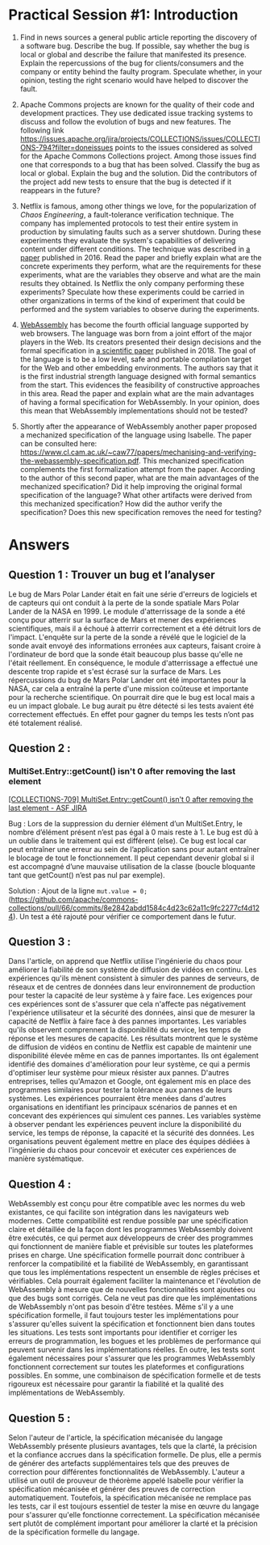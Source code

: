 # Practical Session #1: Introduction

1. Find in news sources a general public article reporting the discovery of a software bug. Describe the bug. If possible, say whether the bug is local or global and describe the failure that manifested its presence. Explain the repercussions of the bug for clients/consumers and the company or entity behind the faulty program. Speculate whether, in your opinion, testing the right scenario would have helped to discover the fault.

2. Apache Commons projects are known for the quality of their code and development practices. They use dedicated issue tracking systems to discuss and follow the evolution of bugs and new features. The following link https://issues.apache.org/jira/projects/COLLECTIONS/issues/COLLECTIONS-794?filter=doneissues points to the issues considered as solved for the Apache Commons Collections project. Among those issues find one that corresponds to a bug that has been solved. Classify the bug as local or global. Explain the bug and the solution. Did the contributors of the project add new tests to ensure that the bug is detected if it reappears in the future?

3. Netflix is famous, among other things we love, for the popularization of *Chaos Engineering*, a fault-tolerance verification technique. The company has implemented protocols to test their entire system in production by simulating faults such as a server shutdown. During these experiments they evaluate the system's capabilities of delivering content under different conditions. The technique was described in [a paper](https://arxiv.org/ftp/arxiv/papers/1702/1702.05843.pdf) published in 2016. Read the paper and briefly explain what are the concrete experiments they perform, what are the requirements for these experiments, what are the variables they observe and what are the main results they obtained. Is Netflix the only company performing these experiments? Speculate how these experiments could be carried in other organizations in terms of the kind of experiment that could be performed and the system variables to observe during the experiments.

4. [WebAssembly](https://webassembly.org/) has become the fourth official language supported by web browsers. The language was born from a joint effort of the major players in the Web. Its creators presented their design decisions and the formal specification in [a scientific paper](https://people.mpi-sws.org/~rossberg/papers/Haas,%20Rossberg,%20Schuff,%20Titzer,%20Gohman,%20Wagner,%20Zakai,%20Bastien,%20Holman%20-%20Bringing%20the%20Web%20up%20to%20Speed%20with%20WebAssembly.pdf) published in 2018. The goal of the language is to be a low level, safe and portable compilation target for the Web and other embedding environments. The authors say that it is the first industrial strength language designed with formal semantics from the start. This evidences the feasibility of constructive approaches in this area. Read the paper and explain what are the main advantages of having a formal specification for WebAssembly. In your opinion, does this mean that WebAssembly implementations should not be tested? 

5.  Shortly after the appearance of WebAssembly another paper proposed a mechanized specification of the language using Isabelle. The paper can be consulted here: https://www.cl.cam.ac.uk/~caw77/papers/mechanising-and-verifying-the-webassembly-specification.pdf. This mechanized specification complements the first formalization attempt from the paper. According to the author of this second paper, what are the main advantages of the mechanized specification? Did it help improving the original formal specification of the language? What other artifacts were derived from this mechanized specification? How did the author verify the specification? Does this new specification removes the need for testing?

# Answers

## Question 1 : Trouver un bug et l’analyser

Le bug de Mars Polar Lander était en fait une série d'erreurs de logiciels et de capteurs qui ont conduit à la perte de la sonde spatiale Mars Polar Lander de la NASA en 1999. Le module d'atterrissage de la sonde a été conçu pour atterrir sur la surface de Mars et mener des expériences scientifiques, mais il a échoué à atterrir correctement et a été détruit lors de l'impact.
L'enquête sur la perte de la sonde a révélé que le logiciel de la sonde avait envoyé des informations erronées aux capteurs, faisant croire à l'ordinateur de bord que la sonde était beaucoup plus basse qu'elle ne l'était réellement. En conséquence, le module d'atterrissage a effectué une descente trop rapide et s'est écrasé sur la surface de Mars.
Les répercussions du bug de Mars Polar Lander ont été importantes pour la NASA, car cela a entraîné la perte d'une mission coûteuse et importante pour la recherche scientifique.
On  pourrait dire que le bug est local mais a eu un impact globale. 
Le bug aurait pu être détecté si les tests avaient été correctement effectués. En effet pour gagner du temps les tests n’ont pas été totalement réalisé. 

## Question 2 :

### MultiSet.Entry::getCount() isn't 0 after removing the last element

[[COLLECTIONS-709] MultiSet.Entry::getCount() isn't 0 after removing the last element - ASF JIRA](https://issues.apache.org/jira/browse/COLLECTIONS-709)

Bug : Lors de la suppression du dernier élément d’un MultiSet.Entry<String>, le nombre d’élément présent n’est pas égal à 0 mais reste à 1. Le bug est dû à un oublie dans le traitement qui est différent (else).
Ce bug est local car peut entraîner une erreur au sein de l’application sans pour autant entraîner le blocage de tout le fonctionnement. Il peut cependant devenir global si il est accompagné d’une mauvaise utilisation de la classe (boucle bloquante tant que getCount() n’est pas nul par exemple).
  
Solution : Ajout de la ligne `mut.value = 0;` (https://github.com/apache/commons-collections/pull/66/commits/8e2842abdd1584c4d23c62a11c9fc2277cf4d124). Un test a été rajouté pour vérifier ce comportement dans le futur.

## Question 3 :

Dans l'article, on apprend que Netflix utilise l'ingénierie du chaos pour améliorer la fiabilité de son système de diffusion de vidéos en continu. Les expériences qu'ils mènent consistent à simuler des pannes de serveurs, de réseaux et de centres de données dans leur environnement de production pour tester la capacité de leur système à y faire face. Les exigences pour ces expériences sont de s'assurer que cela n'affecte pas négativement l'expérience utilisateur et la sécurité des données, ainsi que de mesurer la capacité de Netflix à faire face à des pannes importantes. Les variables qu'ils observent comprennent la disponibilité du service, les temps de réponse et les mesures de capacité.
Les résultats montrent que le système de diffusion de vidéos en continu de Netflix est capable de maintenir une disponibilité élevée même en cas de pannes importantes. Ils ont également identifié des domaines d'amélioration pour leur système, ce qui a permis d'optimiser leur système pour mieux résister aux pannes.
D'autres entreprises, telles qu'Amazon et Google, ont également mis en place des programmes similaires pour tester la tolérance aux pannes de leurs systèmes.
Les expériences pourraient être menées dans d'autres organisations en identifiant les principaux scénarios de pannes et en concevant des expériences qui simulent ces pannes. Les variables système à observer pendant les expériences peuvent inclure la disponibilité du service, les temps de réponse, la capacité et la sécurité des données. Les organisations peuvent également mettre en place des équipes dédiées à l'ingénierie du chaos pour concevoir et exécuter ces expériences de manière systématique.

## Question 4 :

WebAssembly est conçu pour être compatible avec les normes du web existantes, ce qui facilite son intégration dans les navigateurs web modernes. Cette compatibilité est rendue possible par une spécification claire et détaillée de la façon dont les programmes WebAssembly doivent être exécutés, ce qui permet aux développeurs de créer des programmes qui fonctionnent de manière fiable et prévisible sur toutes les plateformes prises en charge. Une spécification formelle pourrait donc contribuer à renforcer la compatibilité et la fiabilité de WebAssembly, en garantissant que tous les implémentations respectent un ensemble de règles précises et vérifiables. Cela pourrait également faciliter la maintenance et l'évolution de WebAssembly à mesure que de nouvelles fonctionnalités sont ajoutées ou que des bugs sont corrigés.
Cela ne veut pas dire que les implémentations de WebAssembly n'ont pas besoin d'être testées. Même s'il y a une spécification formelle, il faut toujours tester les implémentations pour s'assurer qu'elles suivent la spécification et fonctionnent bien dans toutes les situations. Les tests sont importants pour identifier et corriger les erreurs de programmation, les bogues et les problèmes de performance qui peuvent survenir dans les implémentations réelles. En outre, les tests sont également nécessaires pour s'assurer que les programmes WebAssembly fonctionnent correctement sur toutes les plateformes et configurations possibles. En somme, une combinaison de spécification formelle et de tests rigoureux est nécessaire pour garantir la fiabilité et la qualité des implémentations de WebAssembly.

## Question 5 :

Selon l'auteur de l'article, la spécification mécanisée du langage WebAssembly présente plusieurs avantages, tels que la clarté, la précision et la confiance accrues dans la spécification formelle. De plus, elle a permis de générer des artefacts supplémentaires tels que des preuves de correction pour différentes fonctionnalités de WebAssembly.
L'auteur a utilisé un outil de prouveur de théorème appelé Isabelle pour vérifier la spécification mécanisée et générer des preuves de correction automatiquement.
Toutefois, la spécification mécanisée ne remplace pas les tests, car il est toujours essentiel de tester la mise en œuvre du langage pour s'assurer qu'elle fonctionne correctement. La spécification mécanisée sert plutôt de complément important pour améliorer la clarté et la précision de la spécification formelle du langage.
